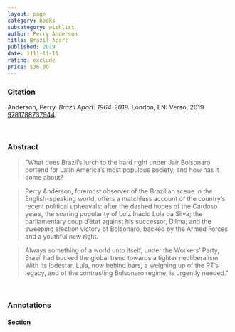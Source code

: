 ```yaml
---
layout: page
category: books
subcategory: wishlist
author: Perry Anderson
title: Brazil Apart
published: 2019
date: 1111-11-11
rating: exclude
price: $36.00
---
```


### Citation

Anderson, Perry. *Brazil Apart: 1964-2019.* London, EN: Verso, 2019. [9781788737944](https://www.versobooks.com/en-ca/products/998-brazil-apart).

<br>

### Abstract

> "What does Brazil’s lurch to the hard right under Jair Bolsonaro portend for Latin America’s most populous society, and how has it come about?

> Perry Anderson, foremost observer of the Brazilian scene in the English-speaking world, offers a matchless account of the country’s recent political upheavals: after the dashed hopes of the Cardoso years, the soaring popularity of Luiz Inácio Lula da Silva; the parliamentary coup d’état against his successor, Dilma; and the sweeping election victory of Bolsonaro, backed by the Armed Forces and a youthful new right.

> Always something of a world unto itself, under the Workers’ Party, Brazil had bucked the global trend towards a tighter neoliberalism. With its lodestar, Lula, now behind bars, a weighing up of the PT’s legacy, and of the contrasting Bolsonaro regime, is urgently needed."

<br>

### Annotations

#### Section

<br>
